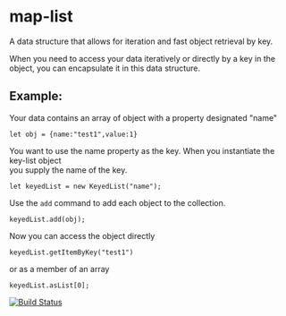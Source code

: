 # map-list
A data structure that allows for iteration and fast object retrieval by key.

When you need to access your data iteratively or directly by a key in the object, you can encapsulate it in this data structure.

## Example:  
Your data contains an array of object with a property designated "name"

```
let obj = {name:"test1",value:1}
```
You want to use the name property as the key.  When you instantiate the key-list object  
you supply the name of the key.

```
let keyedList = new KeyedList("name");
```
Use the `add` command to add each object to the collection.
```
keyedList.add(obj);
```
Now you can access the object directly
```
keyedList.getItemByKey("test1")
```
or as a member of an array
```
keyedList.asList[0];
```

[![Build Status](https://travis-ci.org/rebeccapeltz/keyed-list.svg?branch=master)](https://travis-ci.org/rebeccapeltz/keyed-list)
